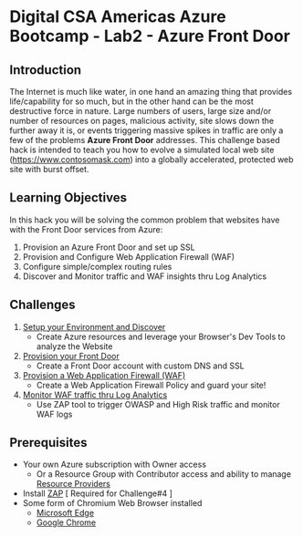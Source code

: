 # Digital CSA Americas Azure Bootcamp - Lab2 - Azure Front Door 

## Introduction

The Internet is much like water, in one hand an amazing thing that provides life/capability for so much, but in the other hand can be the most destructive force in nature.  Large numbers of users, large size and/or number of resources on pages, malicious activity, site slows down the further away it is, or events triggering massive spikes in traffic are only a few of the problems **Azure Front Door** addresses.  This challenge based hack is intended to teach you how to evolve a simulated local web site (https://www.contosomask.com) into a globally accelerated, protected web site with burst offset.

## Learning Objectives
In this hack you will be solving the common problem that websites have with the Front Door services from Azure:

1. Provision an Azure Front Door and set up SSL
2. Provision and Configure Web Application Firewall (WAF)
3. Configure simple/complex routing rules
4. Discover and Monitor traffic and WAF insights thru Log Analytics

## Challenges
1. [Setup your Environment and Discover](Student/Challenge01.md)
   - Create Azure resources and leverage your Browser's Dev Tools to analyze the Website
2. [Provision your Front Door](Student/Challenge02.md)
   - Create a Front Door account with custom DNS and SSL
3. [Provision a Web Application Firewall (WAF)](Student/Challenge03.md)
   - Create a Web Application Firewall Policy and guard your site!
4. [Monitor WAF traffic thru Log Analytics](Student/Challenge06.md)
   - Use ZAP tool to trigger OWASP and High Risk traffic and monitor WAF logs

## Prerequisites
- Your own Azure subscription with Owner access
  - Or a Resource Group with Contributor access and ability to manage [Resource Providers](https://docs.microsoft.com/en-us/azure/azure-resource-manager/management/resource-providers-and-types)
- Install [ZAP](https://www.zaproxy.org/download/) [ Required for Challenge#4 ]
- Some form of Chromium Web Browser installed
  - [Microsoft Edge](https://www.microsoft.com/en-us/edge)
  - [Google Chrome](https://www.google.com/chrome/)

